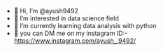 - 👋 Hi, I’m @ayush9492
- 👀 I’m interested in data science field
- 🌱 I’m currently learning data analysis with python
- 🚏 you can DM me on my instagram ID:-  https://www.instagram.com/ayush_.9492/

<!---
ayush9492/ayush9492 is a ✨ special ✨ repository because its `README.md` (this file) appears on your GitHub profile.
You can click the Preview link to take a look at your changes.
--->
